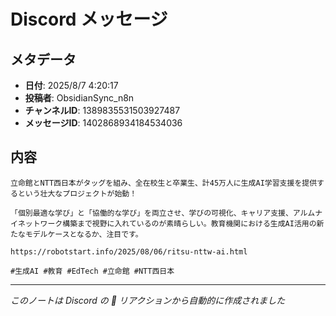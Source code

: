 # Discord メッセージ

## メタデータ
- **日付**: 2025/8/7 4:20:17
- **投稿者**: ObsidianSync_n8n
- **チャンネルID**: 1389835531503927487
- **メッセージID**: 1402868934184534036

## 内容

```
立命館とNTT西日本がタッグを組み、全在校生と卒業生、計45万人に生成AI学習支援を提供するという壮大なプロジェクトが始動！

「個別最適な学び」と「協働的な学び」を両立させ、学びの可視化、キャリア支援、アルムナイネットワーク構築まで視野に入れているのが素晴らしい。教育機関における生成AI活用の新たなモデルケースとなるか、注目です。

https://robotstart.info/2025/08/06/ritsu-nttw-ai.html

#生成AI #教育 #EdTech #立命館 #NTT西日本

```

---
*このノートは Discord の 📝 リアクションから自動的に作成されました*
